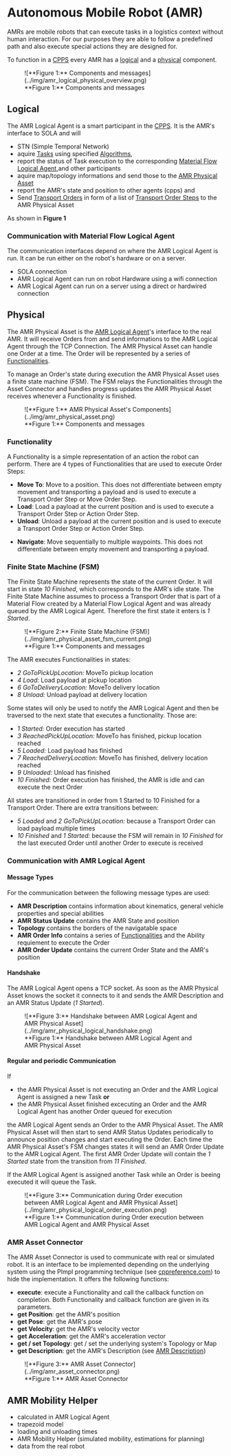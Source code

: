 <!--# TODO löschen: Material Flow

Hierarchy

- Material Flow
- Task
- Transport Order, Move Order, Action Order
- Transport Order Step, Move Order Step, Action Order Step

# Optimaflow

- application of sola and surrounding algorithms
- multiple [Material Flows](./material_flow.md)
- multiple AMRs
- multiple Loading Stations and Unloading Stations -->

# Autonomous Mobile Robot (AMR)

AMRs are mobile robots that can execute tasks in a logistics context without human interaction.
For our purposes they are able to follow a predefined path and also execute special actions they are designed for.

To function in a [CPPS](../intralogistics.md) every AMR has a [logical](#logical) and a [physical](#physical) component.

<figure markdown>
  ![**Figure 1:** Components and messages](../img/amr_logical_physical_overview.png)
  <figcaption markdown>**Figure 1:** Components and messages</figcaption>
</figure>

## Logical

The AMR Logical Agent is a smart participant in the [CPPS](../intralogistics.md).
It is the AMR's interface to SOLA and will

- STN (Simple Temporal Network)
- aquire [Tasks](../glossary.md#t) using specified [Algorithms](optimization.md),
- report the status of Task execution to the corresponding [Material Flow Logical Agent](material_flow.md),and other participants
- aquire map/topology informations and send those to the [AMR Physical Asset](#physical)
- report the AMR's state and position to other agents (cpps) and
- Send [Transport Orders](../glossary.md#t) in form of a list of [Transport Order Steps](../glossary.md#t) to the AMR Physical Asset

As shown in **Figure 1**

### Communication with Material Flow Logical Agent

The communication interfaces depend on where the AMR Logical Agent is run.
It can be run either on the robot's hardware or on a server.

<!-- Is this part of Material Flow Logical Agent? -->

- SOLA connection
- AMR Logical Agent can run on robot Hardware using a wifi connection
- AMR Logical Agent can run on a server using a direct or hardwired connection
<!-- * TODO there's more -->

## Physical

The AMR Physical Asset is the [AMR Logical Agent](#logical)'s interface to the real AMR.
It will receive Orders from and send informations to the AMR Logical Agent through the TCP Connection.
The AMR Physical Asset can handle one Order at a time.
The Order will be represented by a series of [Functionalities](#functionality).

To manage an Order's state during execution the AMR Physical Asset uses a finite state machine (FSM).
The FSM relays the Functionalities through the Asset Connector and handles progress updates the AMR Physical Asset receives whenever a Functionality is finished.

<!--
- simple
- only one Transport Order at a time, no queuing
- send the vehicles Description containing information about kinematics, general vehicle properties and special abilities to the AMR Logical Agent
- report AMR Status Updates consiting of the AMR's state (idle, working, error) and position to the AMR Logical Agent<br />
  will be offered other participants
- manage the execution of one [Transport Order](../glossary.md#t) at a time.
  Transport Orders are described in [Material Flow](./material_flow.md).
- report AMR Transport Order Updates, which are events that occurred related to the execution of Transport Order, to the AMR Logical Agent
- forward Transport Order Steps to execute to the real AMR as described in [Communication with real or simulated robot](#communication-with-real-or-simulated-robot)
-->

<figure markdown>
  ![**Figure 1:** AMR Physical Asset's Components](../img/amr_physical_asset.png)
  <figcaption markdown>**Figure 1:** Components and messages</figcaption>
</figure>

### Functionality

A Functionality is a simple representation of an action the robot can perform.
There are 4 types of Functionalities that are used to execute Order Steps:

- **Move To**: Move to a position.
  This does not differentiate between empty movement and transporting a payload and is used to execute a Transport Order Step or Move Order Step.
- **Load**: Load a payload at the current position and is used to execute a Transport Order Step or Action Order Step.
- **Unload**: Unload a payload at the current position and is used to execute a Transport Order Step or Action Order Step.
<!-- TODO Navigate is unused. Delete? -->
- **Navigate**: Move sequentially to multiple waypoints.
  This does not differentiate between empty movement and transporting a payload.

### Finite State Machine (FSM)

The Finite State Machine represents the state of the current Order.
It will start in state _10 Finished_, which corresponds to the AMR's idle state.
The Finite State Machine assumes to process a Transport Order that is part of a Material Flow created by a Material Flow Logical Agent and was already queued by the AMR Logical Agent.
Therefore the first state it enters is _1 Started_.

<figure markdown>
  ![**Figure 2:** Finite State Machine (FSM)](../img/amr_physical_asset_fsm_current.png)
  <figcaption markdown>**Figure 1:** Components and messages</figcaption>
</figure>

The AMR executes Functionalities in states:

- _2 GoToPickUpLocation:_ MoveTo pickup location
- _4 Load:_ Load payload at pickup location
- _6 GoToDeliveryLocation:_ MoveTo delivery location
- _8 Unload:_ Unload payload at delivery location

Some states will only be used to notify the AMR Logical Agent and then be traversed to the next state that executes a functionality.
Those are:

- _1 Started:_ Order execution has started
- _3 ReachedPickUpLocation:_ MoveTo has finished, pickup location reached
- _5 Loaded:_ Load payload has finished
- _7 ReachedDeliveryLocation:_ MoveTo has finished, delivery location reached
- _9 Unloaded:_ Unload has finished
- _10 Finished:_ Order execution has finished, the AMR is idle and can execute the next Order

All states are transitioned in order from 1 Started to 10 Finished for a Transport Order.
There are extra transitions between:

- _5 Loaded_ and _2 GoToPickUpLocation:_ because a Transport Order can load payload multiple times
- _10 Finished_ and _1 Started:_ because the FSM will remain in _10 Finished_ for the last executed Order until another Order to execute is received

### Communication with AMR Logical Agent

#### Message Types

For the communication between the following message types are used:

- **AMR Description** contains information about kinematics, general vehicle properties and special abilities
- **AMR Status Update** contains the AMR State and position
- **Topology** contains the borders of the navigatable space
- **AMR Order Info** contains a series of [Functionalities](#functionality) and the Ability requiement to execute the Order
- **AMR Order Update** contains the current Order State and the AMR's position

#### Handshake

The AMR Logical Agent opens a TCP socket.
As soon as the AMR Physical Asset knows the socket it connects to it and sends the AMR Description and an AMR Status Update (_1 Started_).
<!-- AMR Logical Agent sends nothing back -->

<figure markdown>
  ![**Figure 3:** Handshake between AMR Logical Agent and AMR Physical Asset](../img/amr_physical_logical_handshake.png)
  <figcaption markdown>**Figure 1:** Handshake between AMR Logical Agent and AMR Physical Asset</figcaption>
</figure>

#### Regular and periodic Communication

If

- the AMR Physical Asset is not executing an Order and the AMR Logical Agent is assigned a new Task **or**
- the AMR Physical Asset finished excecuting an Order and the AMR Logical Agent has another Order queued for execution

the AMR Logical Agent sends an Order to the AMR Physical Asset.
The AMR Physical Asset will then start to send AMR Status Updates periodically to announce position changes and start executing the Order.
Each time the AMR Physical Asset's FSM changes states it will send an AMR Order Update to the AMR Logical Agent.
The first AMR Order Update will contain the _1 Started_ state from the transition from _11 Finished_.

If the AMR Logical Agent is assigned another Task while an Order is beeing executed it will queue the Task.

<figure markdown>
  ![**Figure 3:** Communication during Order execution between AMR Logical Agent and AMR Physical Asset](../img/amr_physical_logical_order_execution.png)
  <figcaption markdown>**Figure 1:** Communication during Order execution between AMR Logical Agent and AMR Physical Asset</figcaption>
</figure>

### AMR Asset Connector

The AMR Asset Connector is used to communicate with real or simulated robot.
It is an interface to be implemented depending on the underlying system using the PImpl programming technique (see [cppreference.com](https://en.cppreference.com/w/cpp/language/pimpl)) to hide the implementation.
It offers the following functions:

- **execute**: execute a Functionality and call the callback function on completion.
  Both Functionality and callback function are given in its parameters.
- **get Position**: get the AMR's position
- **get Pose**: get the AMR's pose <!-- TODO Glossary Pose: position and orientation -->
- **get Velocity**: get the AMR's velocity vector
- **get Acceleration**: get the AMR's acceleration vector
- **get / set Topology**: get / set the underlying system's Topology or Map
- **get Description**: get the AMR's Description (see [AMR Description](#message-types))

<figure markdown>
  ![**Figure 3:** AMR Asset Connector](../img/amr_asset_connector.png)
  <figcaption markdown>**Figure 1:** AMR Asset Connector</figcaption>
</figure>

## AMR Mobility Helper

- calculated in AMR Logical Agent
- trapezoid model
- loading and unloading times
- AMR Mobility Helper (simulated mobility, estimations for planning)
- data from the real robot

